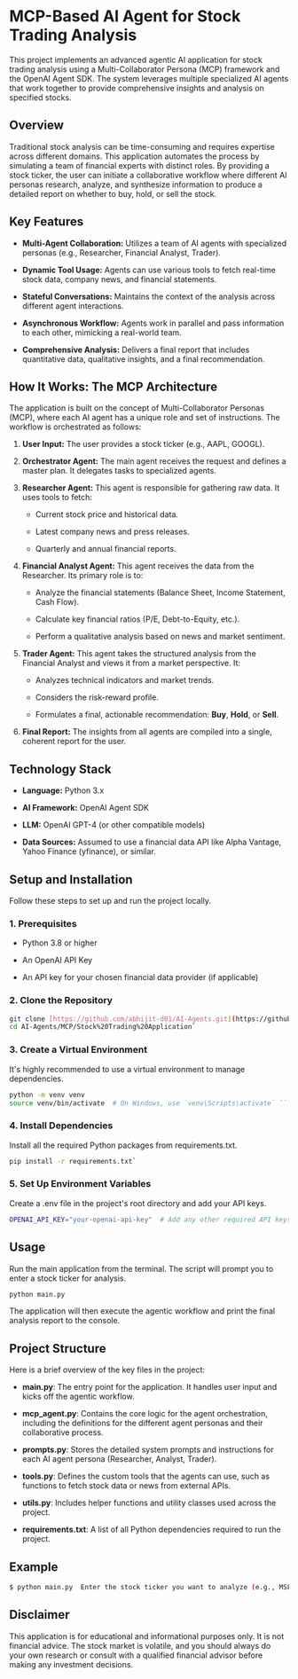 # MCP-Based AI Agent for Stock Trading Analysis

This project implements an advanced agentic AI application for stock trading analysis using a Multi-Collaborator Persona (MCP) framework and the OpenAI Agent SDK. The system leverages multiple specialized AI agents that work together to provide comprehensive insights and analysis on specified stocks.

## Overview

Traditional stock analysis can be time-consuming and requires expertise across different domains. This application automates the process by simulating a team of financial experts with distinct roles. By providing a stock ticker, the user can initiate a collaborative workflow where different AI personas research, analyze, and synthesize information to produce a detailed report on whether to buy, hold, or sell the stock.

## Key Features

-   **Multi-Agent Collaboration:** Utilizes a team of AI agents with specialized personas (e.g., Researcher, Financial Analyst, Trader).
    
-   **Dynamic Tool Usage:** Agents can use various tools to fetch real-time stock data, company news, and financial statements.
    
-   **Stateful Conversations:** Maintains the context of the analysis across different agent interactions.
    
-   **Asynchronous Workflow:** Agents work in parallel and pass information to each other, mimicking a real-world team.
    
-   **Comprehensive Analysis:** Delivers a final report that includes quantitative data, qualitative insights, and a final recommendation.
    

## How It Works: The MCP Architecture

The application is built on the concept of Multi-Collaborator Personas (MCP), where each AI agent has a unique role and set of instructions. The workflow is orchestrated as follows:

1.  **User Input:** The user provides a stock ticker (e.g., AAPL, GOOGL).
    
2.  **Orchestrator Agent:** The main agent receives the request and defines a master plan. It delegates tasks to specialized agents.
    
3.  **Researcher Agent:** This agent is responsible for gathering raw data. It uses tools to fetch:
    
    -   Current stock price and historical data.
        
    -   Latest company news and press releases.
        
    -   Quarterly and annual financial reports.
        
4.  **Financial Analyst Agent:** This agent receives the data from the Researcher. Its primary role is to:
    
    -   Analyze the financial statements (Balance Sheet, Income Statement, Cash Flow).
        
    -   Calculate key financial ratios (P/E, Debt-to-Equity, etc.).
        
    -   Perform a qualitative analysis based on news and market sentiment.
        
5.  **Trader Agent:** This agent takes the structured analysis from the Financial Analyst and views it from a market perspective. It:
    
    -   Analyzes technical indicators and market trends.
        
    -   Considers the risk-reward profile.
        
    -   Formulates a final, actionable recommendation: **Buy**, **Hold**, or **Sell**.
        
6.  **Final Report:** The insights from all agents are compiled into a single, coherent report for the user.
    

## Technology Stack

-   **Language:** Python 3.x
    
-   **AI Framework:** OpenAI Agent SDK
    
-   **LLM:** OpenAI GPT-4 (or other compatible models)
    
-   **Data Sources:** Assumed to use a financial data API like Alpha Vantage, Yahoo Finance (yfinance), or similar.
    

## Setup and Installation

Follow these steps to set up and run the project locally.

### 1\. Prerequisites

-   Python 3.8 or higher
    
-   An OpenAI API Key
    
-   An API key for your chosen financial data provider (if applicable)
    

### 2\. Clone the Repository

```Bash
git clone [https://github.com/abhijit-d01/AI-Agents.git](https://github.com/abhijit-d01/AI-Agents.git)  
cd AI-Agents/MCP/Stock%20Trading%20Application`
```
### 3\. Create a Virtual Environment

It's highly recommended to use a virtual environment to manage dependencies.

```Bash
python -m venv venv  
source venv/bin/activate  # On Windows, use `venv\Scripts\activate` ``
```
### 4\. Install Dependencies

Install all the required Python packages from requirements.txt.

```Bash
pip install -r requirements.txt`
```
### 5\. Set Up Environment Variables

Create a .env file in the project's root directory and add your API keys.

```Bash
OPENAI_API_KEY="your-openai-api-key"  # Add any other required API keys, e.g.,  # ALPHA_VANTAGE_API_KEY="your-alpha-vantage-key"`
```
## Usage

Run the main application from the terminal. The script will prompt you to enter a stock ticker for analysis.

```Bash
python main.py
```
The application will then execute the agentic workflow and print the final analysis report to the console.

## Project Structure

Here is a brief overview of the key files in the project:

-   **main.py**: The entry point for the application. It handles user input and kicks off the agentic workflow.
    
-   **mcp\_agent.py**: Contains the core logic for the agent orchestration, including the definitions for the different agent personas and their collaborative process.
    
-   **prompts.py**: Stores the detailed system prompts and instructions for each AI agent persona (Researcher, Analyst, Trader).
    
-   **tools.py**: Defines the custom tools that the agents can use, such as functions to fetch stock data or news from external APIs.
    
-   **utils.py**: Includes helper functions and utility classes used across the project.
    
-   **requirements.txt**: A list of all Python dependencies required to run the project.
    

## Example

```Bash
$ python main.py  Enter the stock ticker you want to analyze (e.g., MSFT): AAPL  > Initializing MCP Agentic Workflow for AAPL...  > Orchestrator: Planning the analysis for Apple Inc.  > Researcher: Fetching stock data, news, and financials for AAPL.  > Financial Analyst: Analyzing data... P/E ratio is 28.5, recent news about Vision Pro is positive.  > Trader: Market sentiment is bullish. Strong support at $180.  > Generating Final Report...  -----------------------------------------  Stock Analysis Report: Apple Inc. (AAPL)  -----------------------------------------  ### Quantitative Analysis:  - Current Price: $190.45  - P/E Ratio: 28.5  - Market Cap: $2.98T  - Key Financials: Revenue growth is steady at 5% YoY...  ### Qualitative Analysis:  - Market Sentiment: Positive. Recent news about the new product launches and strong App Store performance has been well-received.  - Competitive Landscape: Apple maintains a strong position in the premium smartphone market...  ### Final Recommendation:  Based on the comprehensive analysis of financial health, market position, and positive sentiment, the recommendation is **BUY**.  -----------------------------------------`
```
## Disclaimer

This application is for educational and informational purposes only. It is not financial advice. The stock market is volatile, and you should always do your own research or consult with a qualified financial advisor before making any investment decisions.